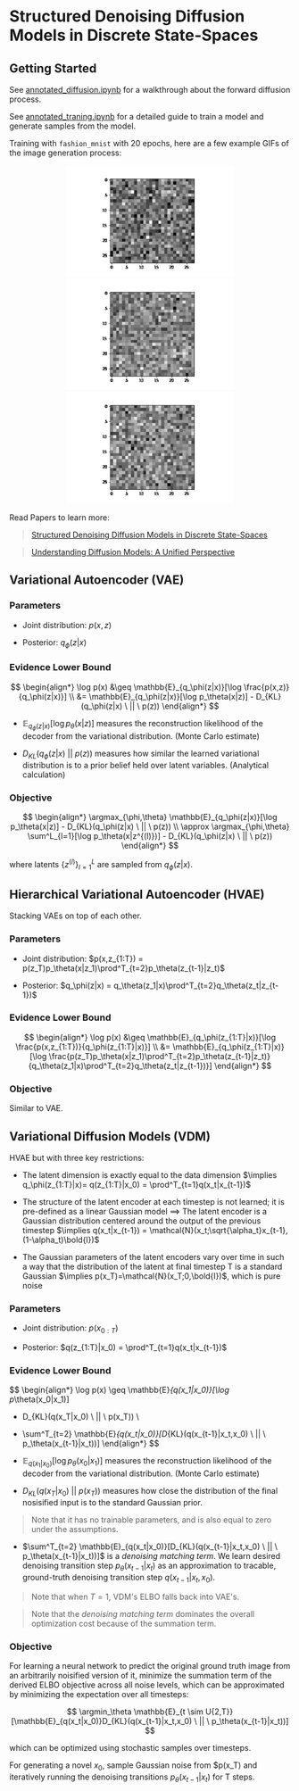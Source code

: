 # Structured Denoising Diffusion Models in Discrete State-Spaces

## Getting Started

See [annotated_diffusion.ipynb](./annotated_diffusion.ipynb) for a walkthrough about the forward diffusion process.

See [annotated_traning.ipynb](./annotated_training.ipynb) for a detailed guide to train a model and generate samples from the model.

Training with `fashion_mnist` with 20 epochs, here are a few example GIFs of the image generation process:

<p align="center">
  <img src="gifs/diffusion2.gif" width="300"/>
  <img src="gifs/diffusion26.gif" width="300"/>
  <img src="gifs/diffusion34.gif" width="300"/>
</p>

Read Papers to learn more:
> [Structured Denoising Diffusion Models in Discrete State-Spaces
](https://arxiv.org/abs/2107.03006)

> [Understanding Diffusion Models: A Unified Perspective
](https://arxiv.org/abs/2208.11970)

## Variational Autoencoder (VAE)

### Parameters

- Joint distribution: $p(x,z)$

- Posterior: $q_\phi(z|x)$

### Evidence Lower Bound

$$
\begin{align*}
\log p(x) 
    &\geq \mathbb{E}_{q_\phi(z|x)}[\log \frac{p(x,z)}{q_\phi(z|x)}] \\
    &= \mathbb{E}_{q_\phi(z|x)}[\log p_\theta(x|z)] - D_{KL}(q_\phi(z|x) \ || \ p(z))
\end{align*}
$$

- $\mathbb{E}_{q_\phi(z|x)}[\log p_\theta(x|z)]$ measures the reconstruction likelihood of the decoder from the variational distribution. (Monte Carlo estimate)

- $D_{KL}(q_\phi(z|x) \ || \ p(z))$ measures how similar the learned variational distribution is to a prior belief held over latent variables. (Analytical calculation)

### Objective

$$
\begin{align*}
\argmax_{\phi,\theta} \mathbb{E}_{q_\phi(z|x)}[\log p_\theta(x|z)] - D_{KL}(q_\phi(z|x) \ || \ p(z)) \\
\approx \argmax_{\phi,\theta} \sum^L_{l=1}[\log p_\theta(x|z^{(l)})] - D_{KL}(q_\phi(z|x) \ || \ p(z))
\end{align*}
$$

where latents $\{ z^{(l)} \}^L_{l=1}$ are sampled from $q_\phi(z|x)$.

## Hierarchical Variational Autoencoder (HVAE)

Stacking VAEs on top of each other.

### Parameters

- Joint distribution: $p(x,z_{1:T}) = p(z_T)p_\theta(x|z_1)\prod^T_{t=2}p_\theta(z_{t-1}|z_t)$

- Posterior: $q_\phi(z|x) = q_\theta(z_1|x)\prod^T_{t=2}q_\theta(z_t|z_{t-1})$

### Evidence Lower Bound

$$
\begin{align*}
\log p(x) 
    &\geq \mathbb{E}_{q_\phi(z_{1:T}|x)}[\log \frac{p(x,z_{1:T})}{q_\phi(z_{1:T}|x)}] \\
    &= \mathbb{E}_{q_\phi(z_{1:T}|x)}[\log \frac{p(z_T)p_\theta(x|z_1)\prod^T_{t=2}p_\theta(z_{t-1}|z_t)}{q_\theta(z_1|x)\prod^T_{t=2}q_\theta(z_t|z_{t-1})}]
\end{align*}
$$

### Objective

Similar to VAE.

## Variational Diffusion Models (VDM)

HVAE but with three key restrictions:

- The latent dimension is exactly equal to the data dimension 
$\implies q_\phi(z_{1:T}|x)= q(z_{1:T}|x_0) = \prod^T_{t=1}q(x_t|x_{t-1})$

- The structure of the latent encoder at each timestep is not learned; it is pre-defined as a linear Gaussian model
$\implies$ The latent encoder is a Gaussian distribution centered around the output of the previous timestep $\implies q(x_t|x_{t-1}) = \mathcal{N}(x_t;\sqrt{\alpha_t}x_{t-1}, (1-\alpha_t)\bold{I})$

- The Gaussian parameters of the latent encoders vary over time in such a way that the distribution of the latent at final timestep T is a standard Gaussian $\implies p(x_T)=\mathcal{N}(x_T;0,\bold{I})$, which is pure noise

### Parameters

- Joint distribution: $p(x_{0:T})$

- Posterior: $q(z_{1:T}|x_0) = \prod^T_{t=1}q(x_t|x_{t-1})$

### Evidence Lower Bound

$$
\begin{align*}
\log p(x) 
    \geq \mathbb{E}_{q(x_1|x_0)}[\log p_\theta(x_0|x_1)]
 - D_{KL}(q(x_T|x_0) \ || \ p(x_T)) \\
- \sum^T_{t=2} \mathbb{E}_{q(x_t|x_0)}[D_{KL}(q(x_{t-1}|x_t,x_0) \ || \ p_\theta(x_{t-1}|x_t))]
\end{align*}
$$

- $\mathbb{E}_{q(x_1|x_0)}[\log p_\theta(x_0|x_1)]$ measures the reconstruction likelihood of the decoder from the variational distribution. (Monte Carlo estimate)

- $D_{KL}(q(x_T|x_0) \ || \ p(x_T))$ measures how close the distribution of the final nosisified input is to the standard Gaussian prior.
> Note that it has no trainable parameters, and is also equal to zero under the assumptions.

- $\sum^T_{t=2} \mathbb{E}_{q(x_t|x_0)}[D_{KL}(q(x_{t-1}|x_t,x_0) \ || \ p_\theta(x_{t-1}|x_t))]$ is a *denoising matching term*. We learn desired denoising transition step $p_\theta(x_{t-1}|x_t)$ as an approximation to tracable, ground-truth denoising transition step $q(x_{t-1}|x_t, x_0)$.
> Note that when $T=1$, VDM's ELBO falls back into VAE's.

> Note that the *denoising matching term* dominates the overall optimization cost because of the summation term.

### Objective
For learning a neural network to predict the original ground truth image from an arbitrarily noisified version of it, minimize the summation term of the derived ELBO objective across all noise levels, which can be approximated by minimizing the expectation over all timesteps:

$$
\argmin_\theta \mathbb{E}_{t \sim U{2,T}}[\mathbb{E}_{q(x_t|x_0)}D_{KL}(q(x_{t-1}|x_t,x_0) \ || \ p_\theta(x_{t-1}|x_t))]
$$

which can be optimized using stochastic samples over timesteps.

For generating a novel $x_0$, sample Gaussian noise from $p(x_T) and iteratively running the denoising transitions $p_\theta(x_{t-1} | x_t)$ for T steps.